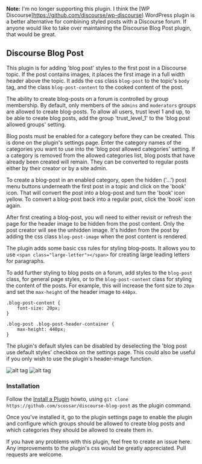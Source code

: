 **Note:** I'm no longer supporting this plugin. I think the [WP Discourse]https://github.com/discourse/wp-discourse) WordPress plugin is a better alternative for combining styled posts with a Discourse forum. If anyone would like to take over maintaining the Discourse Blog Post plugin, that would be great.

## Discourse Blog Post

This plugin is for adding 'blog post' styles to the first post in a Discourse topic. If the post contains images, it places the first image
in a full width header above the topic. It adds the css class `blog-post` to the topic's `body` tag, and the class `blog-post-content` to
the cooked content of the post.

The ability to create blog-posts on a forum is controlled by group membership. By default, only members
of the `admins` and `moderators` groups are allowed to create blog-posts. To allow all users, trust level
1 and up, to be able to create blog posts, add the group 'trust_level_1' to the 'blog post allowed groups' setting.

Blog posts must be enabled for a category before they can be created. This is done on the plugin's settings page.
Enter the category names of the categories you want to use into the 'blog post allowed categories' setting. 
If a category is removed from the allowed categories list, blog posts that have already been created will remain.
They can be converted to regular posts either by their creator or by a site admin.

To create a blog-post in an enabled category, open the hidden ('...') post menu buttons underneath the first post
in a topic and click on the 'book' icon. That will convert the post into a blog-post and turn the 'book' icon yellow.
To convert a blog-post back into a regular post, click the 'book' icon again.

After first creating a blog-post, you will need to either revisit or refresh the page for the header image to
be hidden from the post content. Only the post creator will see the unhidden image. It's hidden from the post
by adding the css class `blog-post-image` when the post content is rendered.

The plugin adds some basic css rules for styling blog-posts. It allows you to use `<span class="large-letter"></span>` for
creating large leading letters for paragraphs.

To add further styling to blog posts on a forum, add styles to the `blog-post` class, for general page styles,
or to the `blog-post-content` class for styling the content of the posts. For example, this will increase the font
size to `20px` and set the `max-height` of the header image to `440px`.

    .blog-post-content {
        font-size: 20px;
    }
    
    .blog-post .blog-post-header-container {
        max-height: 440px;
    }
    
The plugin's default styles can be disabled by deselecting the 'blog post use default styles' checkbox on the settings
page. This could also be useful if you only wish to use the plugin's header-image function.

![alt tag](https://cloud.githubusercontent.com/assets/2975917/19752137/dfba541a-9baf-11e6-8b87-c55d6b6e4bc8.png)
![alt tag](https://cloud.githubusercontent.com/assets/2975917/19752147/f3783f12-9baf-11e6-9849-1d2450d6bef3.png)

### Installation

Follow the [Install a Plugin](https://meta.discourse.org/t/install-a-plugin/19157) howto, using
`git clone https://github.com/scossar/discourse-blog-post` as the plugin command.

Once you've installed it, go to the plugin settings page to enable the plugin and configure which groups should be
allowed to create blog posts and which categories they should be allowed to create them in.

If you have any problems with this plugin, feel free to create an issue here. Any improvements to the plugin's css would be greatly appreciated.
Pull requests are welcome.
